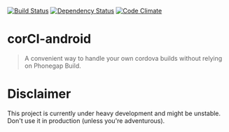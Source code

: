 [![Build Status](https://travis-ci.org/beevelop/corci-android.svg?branch=master)](https://travis-ci.org/beevelop/corci-android)
[![Dependency Status](https://gemnasium.com/beevelop/corci-android.svg)](https://gemnasium.com/beevelop/corci-android)
[![Code Climate](https://codeclimate.com/github/beevelop/corci-android/badges/gpa.svg)](https://codeclimate.com/github/beevelop/corci-android)

# corCI-android

> A convenient way to handle your own cordova builds without relying on Phonegap Build.

# Disclaimer

This project is currently under heavy development and might be unstable. Don't use it in production (unless you're adventurous).